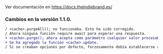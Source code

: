 Ver documentación en https://docs.theindiebrand.es/

### Cambios en la versión 1.1.0.

```diff
/ <cache>.purgeAll(); no funcionaba. Esto ha sido corregido.
/ Ahora ninguna función require await para esperar una respuesta.
+ <cache>.purge(); ahora acepta como parámetro cualquier valor procesable por la dependencia "ms".
+ Se ha agregado la función <cache>.update.
/ Si se creaban opciones por defecto, forzosamente debía establecerse así y <cache>.set no podía cambiarlas.
```